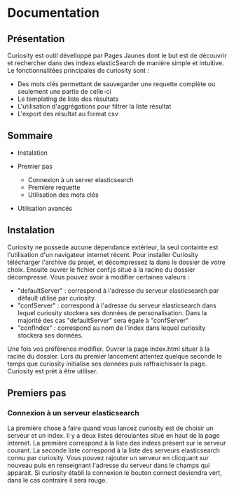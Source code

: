 # Documentation 

## Présentation 

Curiosity est outil dévelloppé par Pages Jaunes dont le but est de découvrir et rechercher dans des indexs elasticSearch de manière simple et intuitive.
Le fonctionnalitées principales de curiosity sont :
* Des mots clés permettant de sauvegarder une requette complète ou seulement une partie de celle-ci
* Le templating de liste des résultats
* L'utilisation d'aggrégations pour filtrer la liste résultat
* L'export des résultat au format csv

## Sommaire

* Instalation
* Premier pas 
  * Connexion à un server elasticsearch
  * Première requette
  * Utilisation des mots clés

* Utilisation avancés 


## Instalation 

Curiosity ne possede aucune dépendance extérieur, la seul containte est l'utilisation d'un navigateur internet récent. 
Pour installer Curiosity télécharger l'archive du projet, et décompressez la dans le dossier de votre choix.
Ensuite ouvrer le fichier conf.js situé à la racine du dossier décompressé. Vous pouvez avoir à modifier certaines valeurs :

* "defaultServer" : correspond à l'adresse du serveur elasticsearch par défault utilisé par curiosity.
* "confServer" : correspond à l'adresse du serveur elasticsearch dans lequel curiosity stockera ses données de personalisation. Dans la majorité des cas "defaultServer" sera égale à "confServer"
* "confIndex" : correspond au nom de l'index dans lequel curiosity stockera ses données.

Une fois vos préfèrence modifier. Ouvrer la page index.html situer à la racine du dossier. Lors du premier lancement attentez quelque seconde le temps que curiosity initialise ses données puis raffraichisser la page. 
Curiosity est prèt à être utiliser.

## Premiers pas

### Connexion à un serveur elasticsearch 

La première chose à faire quand vous lancez curiosity est de choisir un serveur et un index. Il y a deux listes déroulantes situé en haut de la page internet. La première correspond à la liste des indexs présent sur le serveur courant. La seconde liste correspond à la liste des serveurs elasticsearch connu par curiosity. Vous pouvez rajouter un serveur en clicquant sur nouveau puis en renseignant l'adresse du serveur dans le champs qui apparait. Si curiosity établi la connexion le bouton connect deviendra vert, dans le cas contraire il sera rouge.
